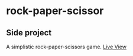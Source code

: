 # rock-paper-scissor

## Side project

A simplistic rock-paper-scissors game. [Live View](https://nitearie.github.io/rock-paper-scissor/)